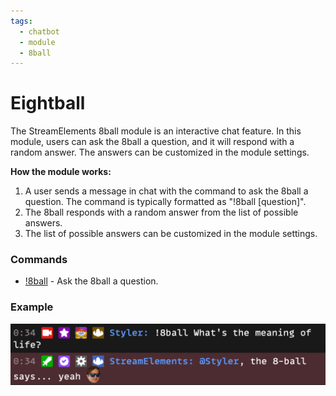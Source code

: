 ```yaml
---
tags:
  - chatbot
  - module
  - 8ball
---
```


# Eightball

The StreamElements 8ball module is an interactive chat feature. In this module, users can ask the 8ball a question, and it will respond with a random answer. The answers can be customized in the module settings.

**How the module works:**

1. A user sends a message in chat with the command to ask the 8ball a question. The command is typically formatted as "!8ball [question]".
2. The 8ball responds with a random answer from the list of possible answers.
3. The list of possible answers can be customized in the module settings.

### Commands

- [!8ball](/chatbot/commands/default/8ball) - Ask the 8ball a question.

### Example

![8ball Example](img/8ball.png)
